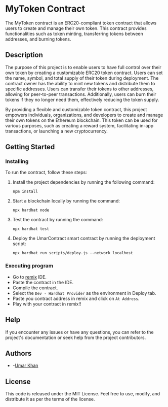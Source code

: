 # MyToken Contract

The MyToken contract is an ERC20-compliant token contract that allows users to create and manage their own token. This contract provides functionalities such as token minting, transferring tokens between addresses, and burning tokens.
## Description

The purpose of this project is to enable users to have full control over their own token by creating a customizable ERC20 token contract. Users can set the name, symbol, and total supply of their token during deployment. The contract owner has the ability to mint new tokens and distribute them to specific addresses. Users can transfer their tokens to other addresses, allowing for peer-to-peer transactions. Additionally, users can burn their tokens if they no longer need them, effectively reducing the token supply.

By providing a flexible and customizable token contract, this project empowers individuals, organizations, and developers to create and manage their own tokens on the Ethereum blockchain. This token can be used for various purposes, such as creating a reward system, facilitating in-app transactions, or launching a new cryptocurrency.
## Getting Started

### Installing

To run the contract, follow these steps:

1. Install the project dependencies by running the following command:

   ```
   npm install
   ```
2. Start a blockchain locally by running the command: 
   ```
   npx hardhat node
   ```
3. Test the contract by running the command: 
   ```
   npx hardhat test
   ```

4. Deploy the UmarContract smart contract by running the deployment script:

   ```
   npx hardhat run scripts/deploy.js --network localhost
   ```

### Executing program

* Go to [remix](remix.ethereum.org) IDE.
* Paste the contract in the IDE.
* Compile the contract.
* Select the `Dev - Hardhat Provider` as the environment in Deploy tab.
* Paste you contract address in remix and click on `At Address`.
* Play with your contract in remix!!

## Help

If you encounter any issues or have any questions, you can refer to the project's documentation or seek help from the project contributors.


## Authors

* -[Umar Khan](github.com/UmarKhan19)


## License

This code is released under the MIT License. Feel free to use, modify, and distribute it as per the terms of the license.
